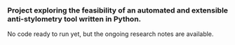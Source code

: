 ### Project exploring the feasibility of an automated and extensible anti-stylometry tool written in Python.

No code ready to run yet, but the ongoing research notes are available.

